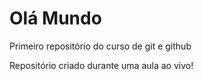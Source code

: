# Olá Mundo
 Primeiro repositório do curso de git e github

Repositório criado durante uma aula ao vivo!